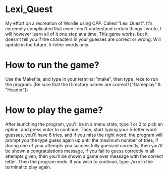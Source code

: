 # Lexi_Quest
My effort on a recreation of Wordle using CPP. Called "Lexi Quest". It's extremely complicated that even i don't understand certain things I wrote, I will however learn all of it one step at a time. This game works, but it doesn't tell you if the characters in your guesses are correct or wrong. Will update in the future. 5-letter words only.

# How to run the game?
Use the Makefile, and type in your terminal "make", then type ./exe to run the program. (Be sure that the Directory names are correct! ["Gameplay" & "Header"])

# How to play the game?
After launching the program, you'll be in a menu state, type 1 or 2 to pick an option, and press enter to continue. Then, start typing your 5-letter word guesses, you'll have 6 tries, and if you miss the right word, the program will prompt you the type guess again up until the maximum number of tries, if during one of your attempts you successfully guessed correctly, then you'll be shown a congratulations message, if you fail to guess correctly in all attempts given, then you'll be shown a game over message with the correct letter. Then the program ends. If you wish to continue, type ./exe in the terminal to play again.
